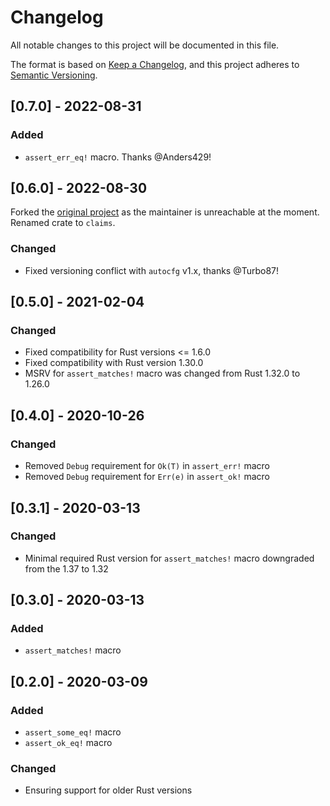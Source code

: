 # Changelog
All notable changes to this project will be documented in this file.

The format is based on [Keep a Changelog](https://keepachangelog.com/en/1.0.0/),
and this project adheres to [Semantic Versioning](https://semver.org/spec/v2.0.0.html).

## [0.7.0] - 2022-08-31

### Added

- `assert_err_eq!` macro. Thanks @Anders429!

## [0.6.0] - 2022-08-30

Forked the [original project](https://github.com/svartalf/rust-claim) as the maintainer is unreachable at the moment. Renamed crate to `claims`.

### Changed

- Fixed versioning conflict with `autocfg` v1.x, thanks @Turbo87!

## [0.5.0] - 2021-02-04

### Changed

- Fixed compatibility for Rust versions <= 1.6.0
- Fixed compatibility with Rust version 1.30.0
- MSRV for `assert_matches!` macro was changed from Rust 1.32.0 to 1.26.0

## [0.4.0] - 2020-10-26

### Changed

- Removed `Debug` requirement for `Ok(T)` in `assert_err!` macro
- Removed `Debug` requirement for `Err(e)` in `assert_ok!` macro

## [0.3.1] - 2020-03-13

### Changed

- Minimal required Rust version for `assert_matches!` macro downgraded from the 1.37 to 1.32

## [0.3.0] - 2020-03-13

### Added

- `assert_matches!` macro

## [0.2.0] - 2020-03-09

### Added

- `assert_some_eq!` macro
- `assert_ok_eq!` macro

### Changed

- Ensuring support for older Rust versions
